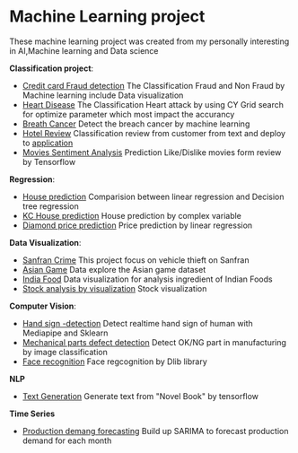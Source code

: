 # Machine Learning project
These machine learning project was created from my personally interesting in AI,Machine learning and Data science

**Classification project**:
- [Credit card Fraud detection](https://github.com/Intraraksa/ML-projects/tree/master/Project/Credit%20Fraud%20Detection) The Classification Fraud and Non Fraud by Machine learning include Data visualization
- [Heart Disease](https://github.com/Intraraksa/ML-projects/tree/master/Project/Heart%20Disease) The Classification Heart attack by using CY Grid search for optimize parameter which most impact the accurancy
- [Breath Cancer](https://github.com/Intraraksa/ML-projects/tree/master/Project/Breath_cancer) Detect the breach cancer by machine learning
- [Hotel Review](https://github.com/Intraraksa/ML-projects/tree/master/Project/Hotel-review) Classification review from customer from text and deploy to [application](https://hotel-review-with-text.herokuapp.com/)
- [Movies Sentiment Analysis](https://github.com/Intraraksa/ML-projects/tree/master/Project/Movie-review-sentiment) Prediction Like/Dislike movies form review by Tensorflow 


**Regression**:
- [House prediction](https://github.com/Intraraksa/ML-projects/tree/master/Project/House_prediction) Comparision between linear regression and  Decision tree regression
- [KC House prediction](https://github.com/Intraraksa/ML-projects/tree/master/Project/KC_house_prediction) House prediction by complex variable 
- [Diamond price prediction](https://github.com/Intraraksa/ML-projects/tree/master/Project/diamond) Price prediction by linear regression

**Data Visualization**:
- [Sanfran Crime](https://github.com/Intraraksa/ML-projects/tree/master/Project/Crime%20visualization) This project focus on vehicle thieft on Sanfran
- [Asian Game](https://github.com/Intraraksa/ML-projects/blob/master/Notebook/Asian_game.ipynb) Data explore the Asian game dataset
- [India Food](https://github.com/Intraraksa/ML-projects/blob/master/Notebook/Indian_foods.ipynb) Data visualization for analysis ingredient of Indian Foods
- [Stock analysis by visualization](https://github.com/Intraraksa/ML-projects/tree/master/Project/Stock-price-analysis) Stock visualization

**Computer Vision**:
- [Hand sign -detection](https://github.com/Intraraksa/ML-projects/tree/master/Project/Hand-sign-detection) Detect realtime hand sign of human with Mediapipe and Sklearn 
- [Mechanical parts defect detection](https://github.com/Intraraksa/ML-projects/tree/master/Project/Mechanic%20parts%20defect%20detection) Detect OK/NG part in manufacturing by image classification
- [Face recognition](https://github.com/Intraraksa/ML-projects/tree/master/Project/Face-recognition) Face regcognition by Dlib library

**NLP**
- [Text Generation](https://github.com/Intraraksa/ML-projects/tree/master/Project/Text_generation) Generate text from "Novel Book" by tensorflow

**Time Series**
- [Production demang forecasting](https://github.com/Intraraksa/ML-projects/tree/master/Project/Production%20demand%20forecasting) Build up SARIMA to forecast production demand for each month
